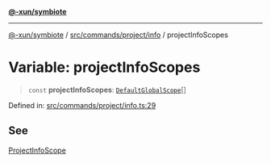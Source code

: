 [**@-xun/symbiote**](../../../../../README.md)

***

[@-xun/symbiote](../../../../../README.md) / [src/commands/project/info](../README.md) / projectInfoScopes

# Variable: projectInfoScopes

> `const` **projectInfoScopes**: [`DefaultGlobalScope`](../../../../configure/enumerations/DefaultGlobalScope.md)[]

Defined in: [src/commands/project/info.ts:29](https://github.com/Xunnamius/symbiote/blob/2fd61c45d5639f5e6f8edadc3b7d4851011bc365/src/commands/project/info.ts#L29)

## See

[ProjectInfoScope](../../../../configure/enumerations/DefaultGlobalScope.md)
